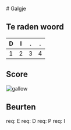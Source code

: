 \# Galgje

## Te raden woord

|D|I|.|.|
|-|-|-|-|
|1|2|3|4|

## Score
![gallow](./images/3.png)

## Beurten
req: E
req: D
req: P
req: I
